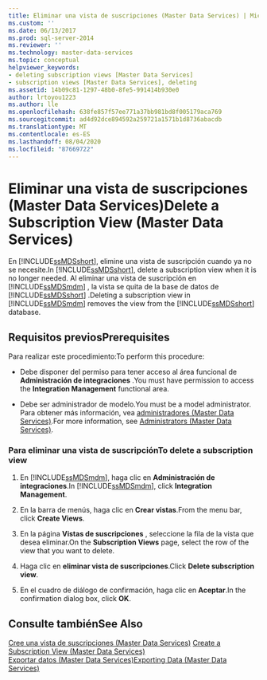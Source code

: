 ```yaml
---
title: Eliminar una vista de suscripciones (Master Data Services) | Microsoft Docs
ms.custom: ''
ms.date: 06/13/2017
ms.prod: sql-server-2014
ms.reviewer: ''
ms.technology: master-data-services
ms.topic: conceptual
helpviewer_keywords:
- deleting subscription views [Master Data Services]
- subscription views [Master Data Services], deleting
ms.assetid: 14b09c81-1297-48b0-8fe5-991414b930e0
author: lrtoyou1223
ms.author: lle
ms.openlocfilehash: 638fe857f57ee771a37bb981bd8f005179aca769
ms.sourcegitcommit: ad4d92dce894592a259721a1571b1d8736abacdb
ms.translationtype: MT
ms.contentlocale: es-ES
ms.lasthandoff: 08/04/2020
ms.locfileid: "87669722"
---
```

# <a name="delete-a-subscription-view-master-data-services"></a><span data-ttu-id="f06af-102">Eliminar una vista de suscripciones (Master Data Services)</span><span class="sxs-lookup"><span data-stu-id="f06af-102">Delete a Subscription View (Master Data Services)</span></span>
  <span data-ttu-id="f06af-103">En [!INCLUDE[ssMDSshort](../includes/ssmdsshort-md.md)], elimine una vista de suscripción cuando ya no se necesite.</span><span class="sxs-lookup"><span data-stu-id="f06af-103">In [!INCLUDE[ssMDSshort](../includes/ssmdsshort-md.md)], delete a subscription view when it is no longer needed.</span></span> <span data-ttu-id="f06af-104">Al eliminar una vista de suscripción en [!INCLUDE[ssMDSmdm](../includes/ssmdsmdm-md.md)] , la vista se quita de la base de datos de [!INCLUDE[ssMDSshort](../includes/ssmdsshort-md.md)] .</span><span class="sxs-lookup"><span data-stu-id="f06af-104">Deleting a subscription view in [!INCLUDE[ssMDSmdm](../includes/ssmdsmdm-md.md)] removes the view from the [!INCLUDE[ssMDSshort](../includes/ssmdsshort-md.md)] database.</span></span>  
  
## <a name="prerequisites"></a><span data-ttu-id="f06af-105">Requisitos previos</span><span class="sxs-lookup"><span data-stu-id="f06af-105">Prerequisites</span></span>  
 <span data-ttu-id="f06af-106">Para realizar este procedimiento:</span><span class="sxs-lookup"><span data-stu-id="f06af-106">To perform this procedure:</span></span>  
  
-   <span data-ttu-id="f06af-107">Debe disponer del permiso para tener acceso al área funcional de **Administración de integraciones** .</span><span class="sxs-lookup"><span data-stu-id="f06af-107">You must have permission to access the **Integration Management** functional area.</span></span>  
  
-   <span data-ttu-id="f06af-108">Debe ser administrador de modelo.</span><span class="sxs-lookup"><span data-stu-id="f06af-108">You must be a model administrator.</span></span> <span data-ttu-id="f06af-109">Para obtener más información, vea [administradores &#40;Master Data Services&#41;](administrators-master-data-services.md).</span><span class="sxs-lookup"><span data-stu-id="f06af-109">For more information, see [Administrators &#40;Master Data Services&#41;](administrators-master-data-services.md).</span></span>  
  
### <a name="to-delete-a-subscription-view"></a><span data-ttu-id="f06af-110">Para eliminar una vista de suscripción</span><span class="sxs-lookup"><span data-stu-id="f06af-110">To delete a subscription view</span></span>  
  
1.  <span data-ttu-id="f06af-111">En [!INCLUDE[ssMDSmdm](../includes/ssmdsmdm-md.md)], haga clic en **Administración de integraciones**.</span><span class="sxs-lookup"><span data-stu-id="f06af-111">In [!INCLUDE[ssMDSmdm](../includes/ssmdsmdm-md.md)], click **Integration Management**.</span></span>  
  
2.  <span data-ttu-id="f06af-112">En la barra de menús, haga clic en **Crear vistas**.</span><span class="sxs-lookup"><span data-stu-id="f06af-112">From the menu bar, click **Create Views**.</span></span>  
  
3.  <span data-ttu-id="f06af-113">En la página **Vistas de suscripciones** , seleccione la fila de la vista que desea eliminar.</span><span class="sxs-lookup"><span data-stu-id="f06af-113">On the **Subscription Views** page, select the row of the view that you want to delete.</span></span>  
  
4.  <span data-ttu-id="f06af-114">Haga clic en **eliminar vista de suscripciones**.</span><span class="sxs-lookup"><span data-stu-id="f06af-114">Click **Delete subscription view**.</span></span>  
  
5.  <span data-ttu-id="f06af-115">En el cuadro de diálogo de confirmación, haga clic en **Aceptar**.</span><span class="sxs-lookup"><span data-stu-id="f06af-115">In the confirmation dialog box, click **OK**.</span></span>  
  
## <a name="see-also"></a><span data-ttu-id="f06af-116">Consulte también</span><span class="sxs-lookup"><span data-stu-id="f06af-116">See Also</span></span>  
 <span data-ttu-id="f06af-117">[Cree una vista de suscripciones &#40;Master Data Services&#41;](create-a-subscription-view-to-export-data-master-data-services.md) </span><span class="sxs-lookup"><span data-stu-id="f06af-117">[Create a Subscription View &#40;Master Data Services&#41;](create-a-subscription-view-to-export-data-master-data-services.md) </span></span>  
 [<span data-ttu-id="f06af-118">Exportar datos &#40;Master Data Services&#41;</span><span class="sxs-lookup"><span data-stu-id="f06af-118">Exporting Data &#40;Master Data Services&#41;</span></span>](overview-exporting-data-master-data-services.md)  
  
  
